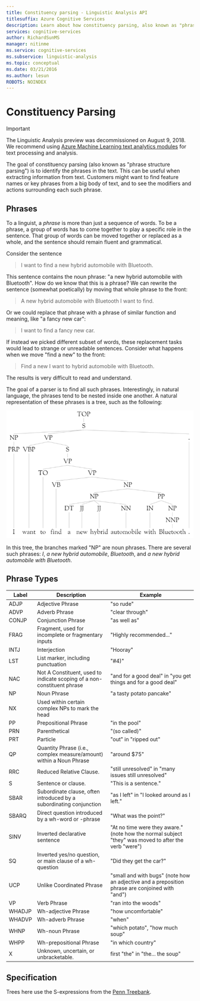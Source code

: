 ```yaml
---
title: Constituency parsing - Linguistic Analysis API
titlesuffix: Azure Cognitive Services
description: Learn about how constituency parsing, also known as "phrase structure parsing," identifies phrases in text.
services: cognitive-services
author: RichardSunMS
manager: nitinme
ms.service: cognitive-services
ms.subservice: linguistic-analysis
ms.topic: conceptual
ms.date: 03/21/2016
ms.author: lesun
ROBOTS: NOINDEX
---
```


# Constituency Parsing

> [!IMPORTANT]
> The Linguistic Analysis preview was decommissioned on August 9, 2018. We recommend using [Azure Machine Learning text analytics modules](https://docs.microsoft.com/azure/machine-learning/studio-module-reference/text-analytics) for text processing and analysis.

The goal of constituency parsing (also known as "phrase structure parsing") is to identify the phrases in the text.
This can be useful when extracting information from text.
Customers might want to find feature names or key phrases from a big body of text, and to see the modifiers and actions surrounding each such phrase.

## Phrases

To a linguist, a *phrase* is more than just a sequence of words.
To be a phrase, a group of words has to come together to play a specific role in the sentence.
That group of words can be moved together or replaced as a whole, and the sentence should remain fluent and grammatical.

Consider the sentence

> I want to find a new hybrid automobile with Bluetooth.

This sentence contains the noun phrase: "a new hybrid automobile with Bluetooth".
How do we know that this is a phrase?
We can rewrite the sentence (somewhat poetically) by moving that whole phrase to the front:

> A new hybrid automobile with Bluetooth I want to find.

Or we could replace that phrase with a phrase of similar function and meaning, like "a fancy new car":

> I want to find a fancy new car.

If instead we picked different subset of words, these replacement tasks would lead to strange or unreadable sentences.
Consider what happens when we move "find a new" to the front:

> Find a new I want to hybrid automobile with Bluetooth.

The results is very difficult to read and understand.

The goal of a parser is to find all such phrases.
Interestingly, in natural language, the phrases tend to be nested inside one another.
A natural representation of these phrases is a tree, such as the following:

![Tree](./Images/tree.png)

In this tree, the branches marked "NP" are noun phrases.
There are several such phrases: *I*, *a new hybrid automobile*, *Bluetooth*, and *a new hybrid automobile with Bluetooth*.

## Phrase Types

| Label | Description | Example |
|-------|-------------|---------|
|ADJP	| Adjective Phrase | "so rude" |
|ADVP	| Adverb Phrase | "clear through" |
|CONJP	| Conjunction Phrase | "as well as" |
|FRAG	| Fragment, used for incomplete or fragmentary inputs | "Highly recommended..." |
|INTJ	| Interjection | "Hooray" |
|LST	| List marker, including punctuation | "#4)" |
|NAC	| Not A Constituent, used to indicate scoping of a non-constituent phrase |  "and for a good deal" in "you get things and for a good deal" |
|NP	| Noun Phrase | "a tasty potato pancake" |
|NX	| Used within certain complex NPs to mark the head| |
|PP	| Prepositional Phrase| "in the pool" |
|PRN	| Parenthetical| "(so called)" |
|PRT	| Particle| "out" in "ripped out" |
|QP	| Quantity Phrase (i.e., complex measure/amount) within a Noun Phrase| "around $75" |
|RRC	| Reduced Relative Clause.| "still unresolved" in "many issues still unresolved" |
|S	| Sentence or clause. | "This is a sentence."
|SBAR	| Subordinate clause, often introduced by a subordinating conjunction | "as I left" in "I looked around as I left."|
|SBARQ	| Direct question introduced by a wh-word or -phrase | "What was the point?" |
|SINV	| Inverted declarative sentence | "At no time were they aware." (note how the normal subject "they" was moved to after the verb "were") |
|SQ	| Inverted yes/no question, or main clause of a wh- question | "Did they get the car?" |
|UCP	| Unlike Coordinated Phrase| "small and with bugs" (note how an adjective and a preposition phrase are conjoined with "and")|
|VP	| Verb Phrase | "ran into the woods" |
|WHADJP	| Wh-adjective Phrase | "how uncomfortable" |
|WHADVP	| Wh-adverb Phrase| "when" |
|WHNP	| Wh-noun Phrase| "which potato", "how much soup"|
|WHPP	| Wh-prepositional Phrase| "in which country"|
|X	| Unknown, uncertain, or unbracketable.| first "the" in "the... the soup" |


## Specification

Trees here use the S-expressions from the [Penn Treebank](https://catalog.ldc.upenn.edu/LDC99T42).
